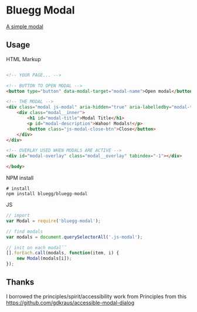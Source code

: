 # Bluegg Modal

[A simple modal](http://codepen.io/matthewbeta/pen/yJPgWX)

## Usage

HTML Markup

```html

<!-- YOUR PAGE... -->

<!-- BUTTON TO OPEN MODAL -->
<button type="button" data-modal-target="modal-name">Open modal</button>

<!-- THE MODAL -->
<div class="modal js-modal" aria-hidden="true" aria-labelledby="modal-title" aria-describedby="modal-description" role="dialog" data-modal-trigger="modal-name">
	<div class="modal__inner">
		<h1 id="modal-title">Modal Title</h1>
		<p id="modal-description">Wahoo! Modals!</p>
		<button class="js-modal-close-btn">Close</button>
	</div>
</div>

<!-- OVERLAY USED WHEN MODALS ARE ACTIVE -->
<div id="modal-overlay" class="modal__overlay" tabindex="-1"></div>

</body>
```

NPM install
```shell
# install
npm install bluegg/bluegg-modal
```

JS
```js
// import
var Modal = require('bluegg-modal');

// find modals
var modals = document.querySelectorAll('.js-modal');

// init on each modal˜˜
[].forEach.call(modals, function(item, i) {
	new Modal(modals[i]);
});
```

## Thanks
I borrowed the principles/spirit/accessibility work from Principles from this https://github.com/gdkraus/accessible-modal-dialog

